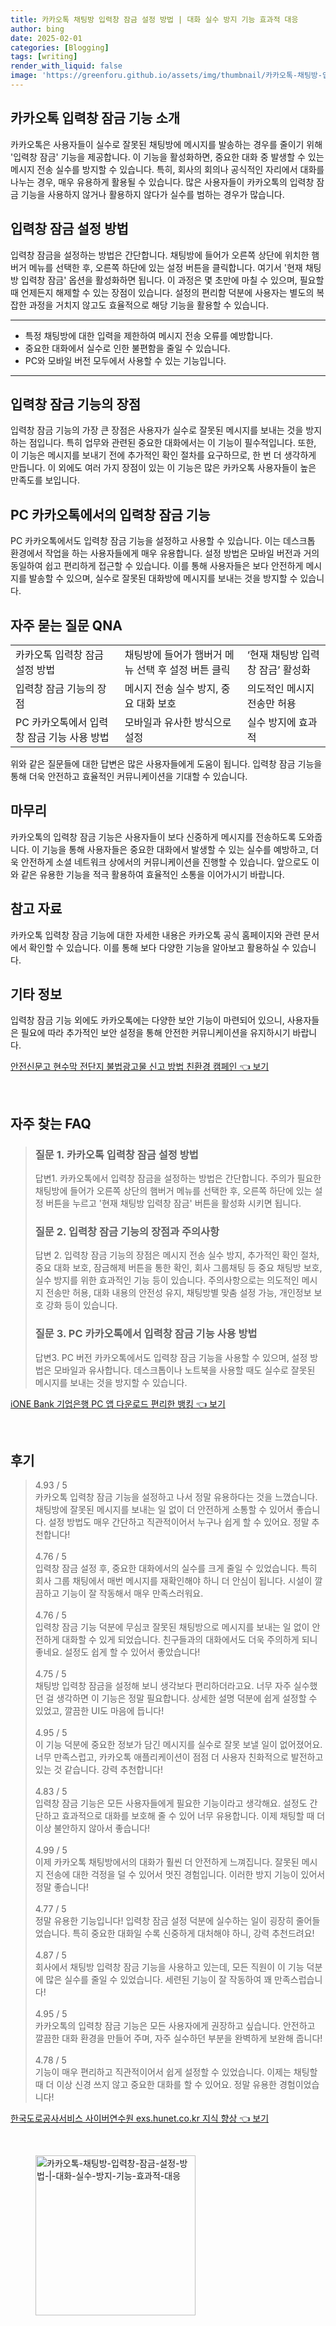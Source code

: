```yaml
---
title: 카카오톡 채팅방 입력창 잠금 설정 방법 | 대화 실수 방지 기능 효과적 대응
author: bing
date: 2025-02-01
categories: [Blogging]
tags: [writing]
render_with_liquid: false
image: 'https://greenforu.github.io/assets/img/thumbnail/카카오톡-채팅방-입력창-잠금-설정-방법-|-대화-실수-방지-기능-효과적-대응.webp'
---
```



<h2 id='카카오톡_입력창_잠금_기능_소개'>카카오톡 입력창 잠금 기능 소개</h2>

<p>카카오톡은 사용자들이 실수로 잘못된 채팅방에 메시지를 발송하는 경우를 줄이기 위해 '입력창 잠금' 기능을 제공합니다. 이 기능을 활성화하면, 중요한 대화 중 발생할 수 있는 메시지 전송 실수를 방지할 수 있습니다. 특히, 회사의 회의나 공식적인 자리에서 대화를 나누는 경우, 매우 유용하게 활용될 수 있습니다. 많은 사용자들이 카카오톡의 입력창 잠금 기능을 사용하지 않거나 활용하지 않다가 실수를 범하는 경우가 많습니다.</p>

<h2 id='입력창_잠금_설정_방법'>입력창 잠금 설정 방법</h2>

<p>입력창 잠금을 설정하는 방법은 간단합니다. 채팅방에 들어가 오른쪽 상단에 위치한 햄버거 메뉴를 선택한 후, 오른쪽 하단에 있는 설정 버튼을 클릭합니다. 여기서 '현재 채팅방 입력창 잠금' 옵션을 활성화하면 됩니다. 이 과정은 몇 초만에 마칠 수 있으며, 필요할 때 언제든지 해제할 수 있는 장점이 있습니다. 설정의 편리함 덕분에 사용자는 별도의 복잡한 과정을 거치지 않고도 효율적으로 해당 기능을 활용할 수 있습니다.</p>

<hr />

<ul>
    <li>특정 채팅방에 대한 입력을 제한하여 메시지 전송 오류를 예방합니다.</li>
    <li>중요한 대화에서 실수로 인한 불편함을 줄일 수 있습니다.</li>
    <li>PC와 모바일 버전 모두에서 사용할 수 있는 기능입니다.</li>
</ul>

<hr />

<h2 id='입력창_잠금_기능의_장점'>입력창 잠금 기능의 장점</h2>

<p>입력창 잠금 기능의 가장 큰 장점은 사용자가 실수로 잘못된 메시지를 보내는 것을 방지하는 점입니다. 특히 업무와 관련된 중요한 대화에서는 이 기능이 필수적입니다. 또한, 이 기능은 메시지를 보내기 전에 추가적인 확인 절차를 요구하므로, 한 번 더 생각하게 만듭니다. 이 외에도 여러 가지 장점이 있는 이 기능은 많은 카카오톡 사용자들이 높은 만족도를 보입니다.</p>

<h2 id='PC_카카오톡에서의_입력창_잠금_기능'>PC 카카오톡에서의 입력창 잠금 기능</h2>

<p>PC 카카오톡에서도 입력창 잠금 기능을 설정하고 사용할 수 있습니다. 이는 데스크톱 환경에서 작업을 하는 사용자들에게 매우 유용합니다. 설정 방법은 모바일 버전과 거의 동일하여 쉽고 편리하게 접근할 수 있습니다. 이를 통해 사용자들은 보다 안전하게 메시지를 발송할 수 있으며, 실수로 잘못된 대화방에 메시지를 보내는 것을 방지할 수 있습니다.</p>

<h2 id='자주_묻는_질문_QNA'>자주 묻는 질문 QNA</h2>

<table>
    <tr>
        <td>카카오톡 입력창 잠금 설정 방법</td>
        <td>채팅방에 들어가 햄버거 메뉴 선택 후 설정 버튼 클릭</td>
        <td>‘현재 채팅방 입력창 잠금’ 활성화</td>
    </tr>
    <tr>
        <td>입력창 잠금 기능의 장점</td>
        <td>메시지 전송 실수 방지, 중요 대화 보호</td>
        <td>의도적인 메시지 전송만 허용</td>
    </tr>
    <tr>
        <td>PC 카카오톡에서 입력창 잠금 기능 사용 방법</td>
        <td>모바일과 유사한 방식으로 설정</td>
        <td>실수 방지에 효과적</td>
    </tr>
</table>

<p>위와 같은 질문들에 대한 답변은 많은 사용자들에게 도움이 됩니다. 입력창 잠금 기능을 통해 더욱 안전하고 효율적인 커뮤니케이션을 기대할 수 있습니다.</p>

<h2 id='마무리'>마무리</h2>

<p>카카오톡의 입력창 잠금 기능은 사용자들이 보다 신중하게 메시지를 전송하도록 도와줍니다. 이 기능을 통해 사용자들은 중요한 대화에서 발생할 수 있는 실수를 예방하고, 더욱 안전하게 소셜 네트워크 상에서의 커뮤니케이션을 진행할 수 있습니다. 앞으로도 이와 같은 유용한 기능을 적극 활용하여 효율적인 소통을 이어가시기 바랍니다.</p>

<h2 id='참고_자료'>참고 자료</h2>

<p>카카오톡 입력창 잠금 기능에 대한 자세한 내용은 카카오톡 공식 홈페이지와 관련 문서에서 확인할 수 있습니다. 이를 통해 보다 다양한 기능을 알아보고 활용하실 수 있습니다.</p>

<h2 id='기타_정보'>기타 정보</h2>

<p>입력창 잠금 기능 외에도 카카오톡에는 다양한 보안 기능이 마련되어 있으니, 사용자들은 필요에 따라 추가적인 보안 설정을 통해 안전한 커뮤니케이션을 유지하시기 바랍니다.</p>


<p><a class="click-button" title="안전신문고 현수막 전단지 불법광고물 신고 방법 친환경 캠페인" href="https://greenforu.github.io/posts/%EC%95%88%EC%A0%84%EC%8B%A0%EB%AC%B8%EA%B3%A0-%ED%98%84%EC%88%98%EB%A7%89-%EC%A0%84%EB%8B%A8%EC%A7%80-%EB%B6%88%EB%B2%95%EA%B4%91%EA%B3%A0%EB%AC%BC-%EC%8B%A0%EA%B3%A0-%EB%B0%A9%EB%B2%95-%EC%B9%9C%ED%99%98%EA%B2%BD-%EC%BA%A0%ED%8E%98%EC%9D%B8/" rel="dofollow">안전신문고 현수막 전단지 불법광고물 신고 방법 친환경 캠페인 👈 보기</a></p><br>
<h2 id='자주_찾는_FAQ'>자주 찾는 FAQ</h2>
<div itemscope="" itemtype="https://schema.org/FAQPage"> 
<blockquote> 
<div itemscope="" itemprop="mainEntity" itemtype="https://schema.org/Question"> 
<h3 itemprop="name">질문 1. 카카오톡 입력창 잠금 설정 방법</h3> 
<div itemscope="" itemprop="acceptedAnswer" itemtype="https://schema.org/Answer"> 
<span itemprop="text"> 
<p>답변1. 카카오톡에서 입력창 잠금을 설정하는 방법은 간단합니다. 주의가 필요한 채팅방에 들어가 오른쪽 상단의 햄버거 메뉴를 선택한 후, 오른쪽 하단에 있는 설정 버튼을 누르고 '현재 채팅방 입력창 잠금' 버튼을 활성화 시키면 됩니다.</p> 
</span> 
</div> 
</div> 

<div itemscope="" itemprop="mainEntity" itemtype="https://schema.org/Question"> 
<h3 itemprop="name">질문 2. 입력창 잠금 기능의 장점과 주의사항</h3> 
<div itemscope="" itemprop="acceptedAnswer" itemtype="https://schema.org/Answer"> 
<span itemprop="text"> 
<p>답변 2. 입력창 잠금 기능의 장점은 메시지 전송 실수 방지, 추가적인 확인 절차, 중요 대화 보호, 잠금해제 버튼을 통한 확인, 회사 그룹채팅 등 중요 채팅방 보호, 실수 방지를 위한 효과적인 기능 등이 있습니다. 주의사항으로는 의도적인 메시지 전송만 허용, 대화 내용의 안전성 유지, 채팅방별 맞춤 설정 가능, 개인정보 보호 강화 등이 있습니다.</p> 
</span> 
</div> 
</div> 

<div itemscope="" itemprop="mainEntity" itemtype="https://schema.org/Question"> 
<h3 itemprop="name">질문 3. PC 카카오톡에서 입력창 잠금 기능 사용 방법</h3> 
<div itemscope="" itemprop="acceptedAnswer" itemtype="https://schema.org/Answer"> 
<span itemprop="text"> 
<p>답변3. PC 버전 카카오톡에서도 입력창 잠금 기능을 사용할 수 있으며, 설정 방법은 모바일과 유사합니다. 데스크톱이나 노트북을 사용할 때도 실수로 잘못된 메시지를 보내는 것을 방지할 수 있습니다.</p> 
</span> 
</div> 
</div> 

</blockquote> 
</div>
<p><a class="click-button" title="iONE Bank 기업은행 PC 앱 다운로드 편리한 뱅킹" href="https://greenforu.github.io/posts/iONE-Bank-%EA%B8%B0%EC%97%85%EC%9D%80%ED%96%89-PC-%EC%95%B1-%EB%8B%A4%EC%9A%B4%EB%A1%9C%EB%93%9C-%ED%8E%B8%EB%A6%AC%ED%95%9C-%EB%B1%85%ED%82%B9/" rel="dofollow">iONE Bank 기업은행 PC 앱 다운로드 편리한 뱅킹 👈 보기</a></p><br>
<h2 id='후기'>후기</h2>
<div itemscope itemtype="https://schema.org/Product">
  <blockquote>
  <div itemprop="review" itemscope itemtype="https://schema.org/Review">
      <div itemprop="reviewRating" itemscope itemtype="https://schema.org/Rating"> <span itemprop="ratingValue">4.93</span> / <span itemprop="bestRating">5</span> </div>
      <span itemprop="reviewBody">카카오톡 입력창 잠금 기능을 설정하고 나서 정말 유용하다는 것을 느꼈습니다. 채팅방에 잘못된 메시지를 보내는 일 없이 더 안전하게 소통할 수 있어서 좋습니다. 설정 방법도 매우 간단하고 직관적이어서 누구나 쉽게 할 수 있어요. 정말 추천합니다!</span>
  </div>
  <br>
  <div itemprop="review" itemscope itemtype="https://schema.org/Review">
      <div itemprop="reviewRating" itemscope itemtype="https://schema.org/Rating"> <span itemprop="ratingValue">4.76</span> / <span itemprop="bestRating">5</span> </div>
      <span itemprop="reviewBody">입력창 잠금 설정 후, 중요한 대화에서의 실수를 크게 줄일 수 있었습니다. 특히 회사 그룹 채팅에서 매번 메시지를 재확인해야 하니 더 안심이 됩니다. 시설이 깔끔하고 기능이 잘 작동해서 매우 만족스러워요.</span>
  </div>
  <br>
  <div itemprop="review" itemscope itemtype="https://schema.org/Review">
      <div itemprop="reviewRating" itemscope itemtype="https://schema.org/Rating"> <span itemprop="ratingValue">4.76</span> / <span itemprop="bestRating">5</span> </div>
      <span itemprop="reviewBody">입력창 잠금 기능 덕분에 무심코 잘못된 채팅방으로 메시지를 보내는 일 없이 안전하게 대화할 수 있게 되었습니다. 친구들과의 대화에서도 더욱 주의하게 되니 좋네요. 설정도 쉽게 할 수 있어서 좋았습니다!</span>
  </div>
  <br>
  <div itemprop="review" itemscope itemtype="https://schema.org/Review">
      <div itemprop="reviewRating" itemscope itemtype="https://schema.org/Rating"> <span itemprop="ratingValue">4.75</span> / <span itemprop="bestRating">5</span> </div>
      <span itemprop="reviewBody">채팅방 입력창 잠금을 설정해 보니 생각보다 편리하더라고요. 너무 자주 실수했던 걸 생각하면 이 기능은 정말 필요합니다. 상세한 설명 덕분에 쉽게 설정할 수 있었고, 깔끔한 UI도 마음에 듭니다!</span>
  </div>
  <br>
  <div itemprop="review" itemscope itemtype="https://schema.org/Review">
      <div itemprop="reviewRating" itemscope itemtype="https://schema.org/Rating"> <span itemprop="ratingValue">4.95</span> / <span itemprop="bestRating">5</span> </div>
      <span itemprop="reviewBody">이 기능 덕분에 중요한 정보가 담긴 메시지를 실수로 잘못 보낼 일이 없어졌어요. 너무 만족스럽고, 카카오톡 애플리케이션이 점점 더 사용자 친화적으로 발전하고 있는 것 같습니다. 강력 추천합니다!</span>
  </div>
  <br>
  <div itemprop="review" itemscope itemtype="https://schema.org/Review">
      <div itemprop="reviewRating" itemscope itemtype="https://schema.org/Rating"> <span itemprop="ratingValue">4.83</span> / <span itemprop="bestRating">5</span> </div>
      <span itemprop="reviewBody">입력창 잠금 기능은 모든 사용자들에게 필요한 기능이라고 생각해요. 설정도 간단하고 효과적으로 대화를 보호해 줄 수 있어 너무 유용합니다. 이제 채팅할 때 더 이상 불안하지 않아서 좋습니다!</span>
  </div>
  <br>
  <div itemprop="review" itemscope itemtype="https://schema.org/Review">
      <div itemprop="reviewRating" itemscope itemtype="https://schema.org/Rating"> <span itemprop="ratingValue">4.99</span> / <span itemprop="bestRating">5</span> </div>
      <span itemprop="reviewBody">이제 카카오톡 채팅방에서의 대화가 훨씬 더 안전하게 느껴집니다. 잘못된 메시지 전송에 대한 걱정을 덜 수 있어서 멋진 경험입니다. 이러한 방지 기능이 있어서 정말 좋습니다!</span>
  </div>
  <br>
  <div itemprop="review" itemscope itemtype="https://schema.org/Review">
      <div itemprop="reviewRating" itemscope itemtype="https://schema.org/Rating"> <span itemprop="ratingValue">4.77</span> / <span itemprop="bestRating">5</span> </div>
      <span itemprop="reviewBody">정말 유용한 기능입니다! 입력창 잠금 설정 덕분에 실수하는 일이 굉장히 줄어들었습니다. 특히 중요한 대화일 수록 신중하게 대처해야 하니, 강력 추천드려요!</span>
  </div>
  <br>
  <div itemprop="review" itemscope itemtype="https://schema.org/Review">
      <div itemprop="reviewRating" itemscope itemtype="https://schema.org/Rating"> <span itemprop="ratingValue">4.87</span> / <span itemprop="bestRating">5</span> </div>
      <span itemprop="reviewBody">회사에서 채팅방 입력창 잠금 기능을 사용하고 있는데, 모든 직원이 이 기능 덕분에 많은 실수를 줄일 수 있었습니다. 세련된 기능이 잘 작동하여 꽤 만족스럽습니다!</span>
  </div>
  <br>
  <div itemprop="review" itemscope itemtype="https://schema.org/Review">
      <div itemprop="reviewRating" itemscope itemtype="https://schema.org/Rating"> <span itemprop="ratingValue">4.95</span> / <span itemprop="bestRating">5</span> </div>
      <span itemprop="reviewBody">카카오톡의 입력창 잠금 기능은 모든 사용자에게 권장하고 싶습니다. 안전하고 깔끔한 대화 환경을 만들어 주며, 자주 실수하던 부분을 완벽하게 보완해 줍니다!</span>
  </div>
  <br>
  <div itemprop="review" itemscope itemtype="https://schema.org/Review">
      <div itemprop="reviewRating" itemscope itemtype="https://schema.org/Rating"> <span itemprop="ratingValue">4.78</span> / <span itemprop="bestRating">5</span> </div>
      <span itemprop="reviewBody">기능이 매우 편리하고 직관적이어서 쉽게 설정할 수 있었습니다. 이제는 채팅할 때 더 이상 신경 쓰지 않고 중요한 대화를 할 수 있어요. 정말 유용한 경험이었습니다!</span>
  </div>
  </blockquote>
</div>
<p><a class="click-button" title="한국도로공사서비스 사이버연수원 exs.hunet.co.kr 지식 향상" href="https://greenforu.github.io/posts/%ED%95%9C%EA%B5%AD%EB%8F%84%EB%A1%9C%EA%B3%B5%EC%82%AC%EC%84%9C%EB%B9%84%EC%8A%A4-%EC%82%AC%EC%9D%B4%EB%B2%84%EC%97%B0%EC%88%98%EC%9B%90-exs.hunet.co.kr-%EC%A7%80%EC%8B%9D-%ED%96%A5%EC%83%81/" rel="dofollow">한국도로공사서비스 사이버연수원 exs.hunet.co.kr 지식 향상 👈 보기</a></p><br>
<figure class="image"><img src="https://greenforu.github.io/assets/img/thumbnail/카카오톡-채팅방-입력창-잠금-설정-방법-|-대화-실수-방지-기능-효과적-대응.webp" alt="카카오톡-채팅방-입력창-잠금-설정-방법-|-대화-실수-방지-기능-효과적-대응" width="256" height="256"></figure>